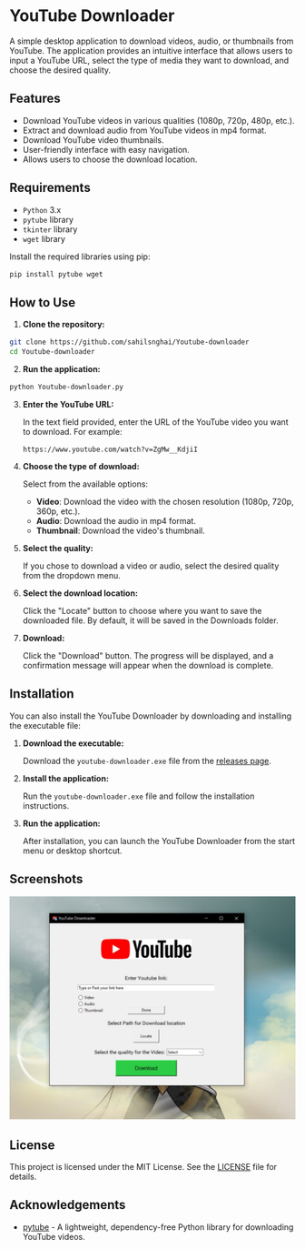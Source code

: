 # YouTube Downloader

A simple desktop application to download videos, audio, or thumbnails from YouTube. The application provides an intuitive interface that allows users to input a YouTube URL, select the type of media they want to download, and choose the desired quality.

## Features

- Download YouTube videos in various qualities (1080p, 720p, 480p, etc.).
- Extract and download audio from YouTube videos in mp4 format.
- Download YouTube video thumbnails.
- User-friendly interface with easy navigation.
- Allows users to choose the download location.

## Requirements

- `Python` 3.x
- `pytube` library
- `tkinter` library
- `wget` library

Install the required libraries using pip:

```bash
pip install pytube wget
```

## How to Use

1. **Clone the repository:**

```bash
git clone https://github.com/sahilsnghai/Youtube-downloader
cd Youtube-downloader
```

2. **Run the application:**

```bash
python Youtube-downloader.py
```

3. **Enter the YouTube URL:**

   In the text field provided, enter the URL of the YouTube video you want to download. For example:
   
   ```
   https://www.youtube.com/watch?v=ZgMw__KdjiI
   ```

4. **Choose the type of download:**

   Select from the available options:
   - **Video**: Download the video with the chosen resolution (1080p, 720p, 360p, etc.).
   - **Audio**: Download the audio in mp4 format.
   - **Thumbnail**: Download the video's thumbnail.

5. **Select the quality:**

   If you chose to download a video or audio, select the desired quality from the dropdown menu.

6. **Select the download location:**

   Click the "Locate" button to choose where you want to save the downloaded file. By default, it will be saved in the Downloads folder.

7. **Download:**

   Click the "Download" button. The progress will be displayed, and a confirmation message will appear when the download is complete.

## Installation

You can also install the YouTube Downloader by downloading and installing the executable file:

1. **Download the executable:**

   Download the `youtube-downloader.exe` file from the [releases page](https://github.com/sahilsnghai/Youtube-downloader/releases).

2. **Install the application:**

   Run the `youtube-downloader.exe` file and follow the installation instructions.

3. **Run the application:**

   After installation, you can launch the YouTube Downloader from the start menu or desktop shortcut.

## Screenshots

![YouTube Downloader Screenshot](Screenshot.jpg)

## License

This project is licensed under the MIT License. See the [LICENSE](LICENSE) file for details.

## Acknowledgements

- [pytube](https://pytube.io/en/latest/) - A lightweight, dependency-free Python library for downloading YouTube videos.
